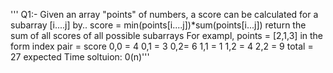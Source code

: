''' Q1:- Given an array "points" of numbers, a score can be calculated for a subarray [i....j] by..
score = min(points[i....j])*sum(points[i...j]) return the sum of all scores of all possible subarrays
For exampl, points = [2,1,3] in the form index pair = score
0,0 = 4
0,1 = 3
0,2= 6
1,1 = 1
1,2 = 4
2,2 = 9
total = 27
expected Time soltuion: 0(n)'''
